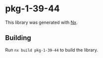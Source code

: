 # pkg-1-39-44

This library was generated with [Nx](https://nx.dev).

## Building

Run `nx build pkg-1-39-44` to build the library.
